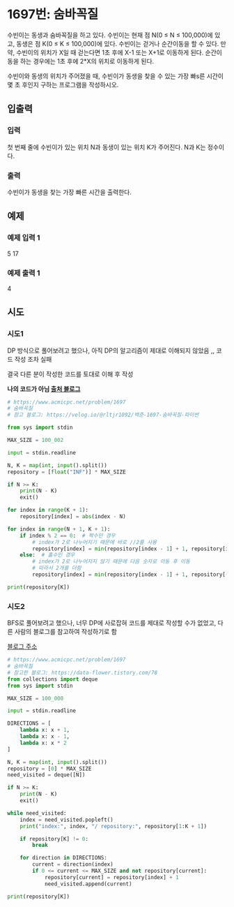 # 1697번: 숨바꼭질

수빈이는 동생과 숨바꼭질을 하고 있다. 수빈이는 현재 점 N(0 ≤ N ≤ 100,000)에 있고, 동생은 점 K(0 ≤ K ≤ 100,000)에 있다. 수빈이는 걷거나 순간이동을 할 수 있다. 만약, 수빈이의
위치가 X일 때 걷는다면 1초 후에 X-1 또는 X+1로 이동하게 된다. 순간이동을 하는 경우에는 1초 후에 2*X의 위치로 이동하게 된다.

수빈이와 동생의 위치가 주어졌을 때, 수빈이가 동생을 찾을 수 있는 가장 빠s른 시간이 몇 초 후인지 구하는 프로그램을 작성하시오.

## 입출력

### 입력

첫 번째 줄에 수빈이가 있는 위치 N과 동생이 있는 위치 K가 주어진다. N과 K는 정수이다.

### 출력

수빈이가 동생을 찾는 가장 빠른 시간을 출력한다.

## 예제

### 예제 입력 1

5 17

### 예제 출력 1

4

## 시도

### 시도1

DP 방식으로 풀어보려고 했으나, 아직 DP의 알고리즘이 제대로 이해되지 않았음 ,,
코드 작성 조차 실패

결국 다른 분이 작성한 코드를 토대로 이해 후 작성

**나의 코드가 아님 [출처 블로그](https://velog.io/@rltjr1092/백준-1697-숨바꼭질-파이썬)**
```python
# https://www.acmicpc.net/problem/1697
# 숨바꼭질
# 참고 블로그: https://velog.io/@rltjr1092/백준-1697-숨바꼭질-파이썬

from sys import stdin

MAX_SIZE = 100_002

input = stdin.readline

N, K = map(int, input().split())
repository = [float("INF")] * MAX_SIZE

if N >= K:
    print(N - K)
    exit()

for index in range(K + 1):
    repository[index] = abs(index - N)

for index in range(N + 1, K + 1):
    if index % 2 == 0:  # 짝수인 경우
        # index가 2로 나누어지기 때문에 바로 //2를 사용
        repository[index] = min(repository[index - 1] + 1, repository[index // 2] + 1)
    else:  # 홀수인 경우
        # index가 2로 나누어지지 않기 때문에 다음 숫자로 이동 후 이동
        # 따라서 2개를 더함
        repository[index] = min(repository[index - 1] + 1, repository[(index + 1) // 2] + 2)

print(repository[K])
```

### 시도2

BFS로 풀어보려고 했으나, 너무 DP에 사로잡혀 코드를 제대로 작성할 수가 없었고,
다른 사람의 블로그를 참고하여 작성하기로 함

[블로그 주소](https://data-flower.tistory.com/78)

```python
# https://www.acmicpc.net/problem/1697
# 숨바꼭질
# 참고한 블로그: https://data-flower.tistory.com/78
from collections import deque
from sys import stdin

MAX_SIZE = 100_000

input = stdin.readline

DIRECTIONS = [
    lambda x: x + 1,
    lambda x: x - 1,
    lambda x: x * 2
]

N, K = map(int, input().split())
repository = [0] * MAX_SIZE
need_visited = deque([N])

if N >= K:
    print(N - K)
    exit()

while need_visited:
    index = need_visited.popleft()
    print("index:", index, "/ repository:", repository[1:K + 1])

    if repository[K] != 0:
        break

    for direction in DIRECTIONS:
        current = direction(index)
        if 0 <= current <= MAX_SIZE and not repository[current]:
            repository[current] = repository[index] + 1
            need_visited.append(current)

print(repository[K])

```